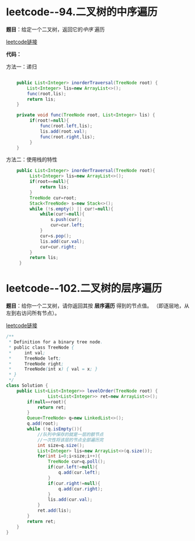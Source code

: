# leetcode--94.二叉树的中序遍历

**题目**：给定一个二叉树，返回它的*中序* 遍历

[leetcode链接](https://leetcode-cn.com/problems/binary-tree-inorder-traversal/)

**代码：**

方法一：递归

```java

    public List<Integer> inorderTraversal(TreeNode root) {
        List<Integer> lis=new ArrayList<>();
        func(root,lis);
        return lis;
    }

    private void func(TreeNode root, List<Integer> lis) {
         if(root!=null){
             func(root.left,lis);
             lis.add(root.val);
             func(root.right,lis);
         }
    }
```

方法二：使用栈的特性

```java
    public List<Integer> inorderTraversal(TreeNode root){
         List<Integer> lis=new ArrayList<>();
         if(root==null){
             return lis;
         }
         TreeNode cur=root;
         Stack<TreeNode> s=new Stack<>();
         while (!s.empty() || cur!=null){
             while(cur!=null){
                 s.push(cur);
                 cur=cur.left;
             }
             cur=s.pop();
             lis.add(cur.val);
             cur=cur.right;
         }
         return lis;
     }
```

# leetcode--102.二叉树的层序遍历

**题目**：给你一个二叉树，请你返回其按 **层序遍历** 得到的节点值。 （即逐层地，从左到右访问所有节点）。

[leetcode链接](https://leetcode-cn.com/problems/binary-tree-level-order-traversal/submissions/)

```java
/**
 * Definition for a binary tree node.
 * public class TreeNode {
 *     int val;
 *     TreeNode left;
 *     TreeNode right;
 *     TreeNode(int x) { val = x; }
 * }
 */
class Solution {
    public List<List<Integer>> levelOrder(TreeNode root) {
                List<List<Integer>> ret=new ArrayList<>();
        if(null==root){
            return ret;
        }
        Queue<TreeNode> q=new LinkedList<>();
        q.add(root);
        while (!q.isEmpty()){
            //队列中保存的就是一层的额节点
            //一次性将该层的节点全部遍历完
            int size=q.size();
            List<Integer> lis=new ArrayList<>(q.size());
            for(int i=0;i<size;i++){
                TreeNode cur=q.poll();
                if(cur.left!=null){
                    q.add(cur.left);
                }
                if(cur.right!=null){
                    q.add(cur.right);
                }
                lis.add(cur.val);
            }
            ret.add(lis);
        }
        return ret;
    }
}
```

